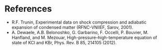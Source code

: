 # References
- R.F. Trunin, Experimental data on shock compression and adiabatic expansion of condensed matter (RFNC-VNIIEF, Sarov, 2001).
- A. Dewaele, A.B. Belonoshko, G. Garbarino, F. Occelli, P. Bouvier, M. Hanfland, and M. Mezouar, High-pressure–high-temperature equation of state of KCl and KBr, Phys. Rev. B 85, 214105 (2012).
